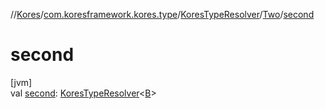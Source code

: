 //[Kores](../../../../index.md)/[com.koresframework.kores.type](../../index.md)/[KoresTypeResolver](../index.md)/[Two](index.md)/[second](second.md)

# second

[jvm]\
val [second](second.md): [KoresTypeResolver](../index.md)<[B](index.md)>
